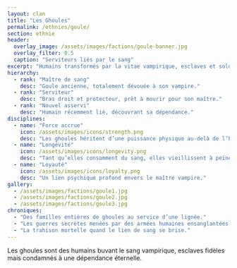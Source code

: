 ```yaml
---
layout: clan
title: "Les Ghoules"
permalink: /ethnies/goule/
section: ethnie
header:
  overlay_image: /assets/images/factions/goule-banner.jpg
  overlay_filter: 0.5
  caption: "Serviteurs liés par le sang"
excerpt: "Humains transformés par la vitae vampirique, esclaves et soldats fidèles."
hierarchy:
  - rank: "Maître de sang"
    desc: "Goule ancienne, totalement dévouée à son vampire."
  - rank: "Serviteur"
    desc: "Bras droit et protecteur, prêt à mourir pour son maître."
  - rank: "Nouvel asservi"
    desc: "Humain récemment lié, découvrant sa dépendance."
disciplines:
  - name: "Force accrue"
    icon: /assets/images/icons/strength.png
    desc: "Les ghoules héritent d’une puissance physique au-delà de l’humain."
  - name: "Longévité"
    icon: /assets/images/icons/longevity.png
    desc: "Tant qu’elles consomment du sang, elles vieillissent à peine."
  - name: "Loyauté"
    icon: /assets/images/icons/loyalty.png
    desc: "Un lien psychique profond envers le maître vampire."
gallery:
  - /assets/images/factions/goule1.jpg
  - /assets/images/factions/goule2.jpg
  - /assets/images/factions/goule3.jpg
chroniques:
  - "Des familles entières de ghoules au service d’une lignée."
  - "Les guerres secrètes menées par des armées humaines ensanglantées."
  - "La trahison mortelle quand le lien de sang se brise."
---
```


Les ghoules sont des humains buvant le sang vampirique, esclaves fidèles mais condamnés à une dépendance éternelle.
